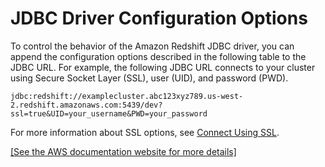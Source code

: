 # JDBC Driver Configuration Options<a name="configure-jdbc-options"></a>

To control the behavior of the Amazon Redshift JDBC driver, you can append the configuration options described in the following table to the JDBC URL\. For example, the following JDBC URL connects to your cluster using Secure Socket Layer \(SSL\), user \(UID\), and password \(PWD\)\. 

```
jdbc:redshift://examplecluster.abc123xyz789.us-west-2.redshift.amazonaws.com:5439/dev?ssl=true&UID=your_username&PWD=your_password 
```

For more information about SSL options, see [Connect Using SSL](connecting-ssl-support.md#connect-using-ssl)\.

[\[See the AWS documentation website for more details\]](http://docs.aws.amazon.com/redshift/latest/mgmt/configure-jdbc-options.html)
